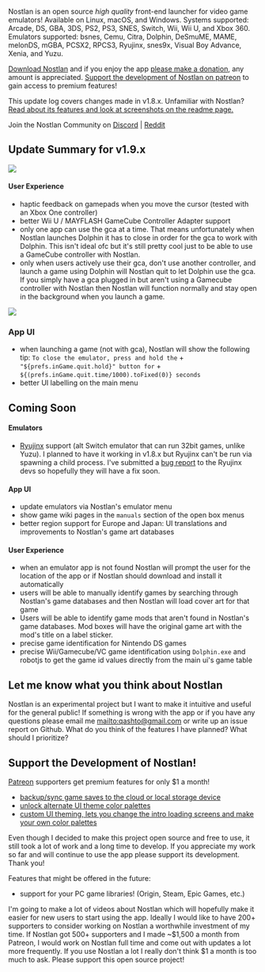Nostlan is an open source _high quality_ front-end launcher for video game emulators! Available on Linux, macOS, and Windows. Systems supported: Arcade, DS, GBA, 3DS, PS2, PS3, SNES, Switch, Wii, Wii U, and Xbox 360. Emulators supported: bsnes, Cemu, Citra, Dolphin, DeSmuME, MAME, melonDS, mGBA, PCSX2, RPCS3, Ryujinx, snes9x, Visual Boy Advance, Xenia, and Yuzu.

[Download Nostlan](https://github.com/quinton-ashley/nostlan/releases) and if you enjoy the app [please make a donation](https://www.paypal.me/qashto/20), any amount is appreciated. [Support the development of Nostlan on patreon](https://www.patreon.com/nostlan) to gain access to premium features!

This update log covers changes made in v1.8.x. Unfamiliar with Nostlan? [Read about its features and look at screenshots on the readme page.](https://github.com/quinton-ashley/nostlan/blob/master/README.md)

Join the Nostlan Community on [Discord](https://discord.gg/cT2yNC6) | [Reddit](https://www.reddit.com/r/nostlan/)

## Update Summary for v1.9.x

<p><a href="https://raw.githubusercontent.com/quinton-ashley/nostlan-screenshots/master/gcn.png">
<img src="https://raw.githubusercontent.com/quinton-ashley/nostlan-screenshots/master/gcn_LQ.png">
</a></p>

#### User Experience

- haptic feedback on gamepads when you move the cursor (tested with an Xbox One controller)
- better Wii U / MAYFLASH GameCube Controller Adapter support
- only one app can use the gca at a time. That means unfortunately when Nostlan launches Dolphin it has to close in order for the gca to work with Dolphin. This isn't ideal ofc but it's still pretty cool just to be able to use a GameCube controller with Nostlan.
- only when users actively use their gca, don't use another controller, and launch a game using Dolphin will Nostlan quit to let Dolphin use the gca. If you simply have a gca plugged in but aren't using a Gamecube controller with Nostlan then Nostlan will function normally and stay open in the background when you launch a game.

![](https://camo.githubusercontent.com/13132416c2cbed600fa668a9ee325218dba290be/687474703a2f2f692e696d6775722e636f6d2f676762596538762e706e67)

### App UI

- when launching a game (not with gca), Nostlan will show the following tip:
  `To close the emulator, press and hold the` +
  `"${prefs.inGame.quit.hold}" button for` +
  `${(prefs.inGame.quit.time/1000).toFixed(0)} seconds`
- better UI labelling on the main menu

## Coming Soon

#### Emulators

- [Ryujinx](https://ryujinx.org/download/) support (alt Switch emulator that can run 32bit games, unlike Yuzu). I planned to have it working in v1.8.x but Ryujinx can't be run via spawning a child process. I've submitted a [bug report](https://github.com/Ryujinx/Ryujinx/issues/1106) to the Ryujinx devs so hopefully they will have a fix soon.

#### App UI

- update emulators via Nostlan's emulator menu
- show game wiki pages in the `manuals` section of the open box menus
- better region support for Europe and Japan: UI translations and improvements to Nostlan's game art databases

#### User Experience

- when an emulator app is not found Nostlan will prompt the user for the location of the app or if Nostlan should download and install it automatically
- users will be able to manually identify games by searching through Nostlan's game databases and then Nostlan will load cover art for that game
- Users will be able to identify game mods that aren't found in Nostlan's game databases. Mod boxes will have the original game art with the mod's title on a label sticker.
- precise game identification for Nintendo DS games
- precise Wii/Gamecube/VC game identification using `Dolphin.exe` and robotjs to get the game id values directly from the main ui's game table

## Let me know what you think about Nostlan

Nostlan is an experimental project but I want to make it intuitive and useful for the general public! If something is wrong with the app or if you have any questions please email me <mailto:qashto@gmail.com> or write up an issue report on Github. What do you think of the features I have planned? What should I prioritize?

## Support the Development of Nostlan!

[Patreon](https://www.patreon.com/nostlan) supporters get premium features for only $1 a month!

- [backup/sync game saves to the cloud or local storage device](https://github.com/quinton-ashley/nostlan/wiki/Backup-Saves-and-Cloud-Save-Syncing)
- [unlock alternate UI theme color palettes](https://github.com/quinton-ashley/nostlan/wiki/Change-Theme)
- [custom UI theming, lets you change the intro loading screens and make your own color palettes](https://github.com/quinton-ashley/nostlan/wiki/Custom-Themes)

Even though I decided to make this project open source and free to use, it still took a lot of work and a long time to develop. If you appreciate my work so far and will continue to use the app please support its development. Thank you!

Features that might be offered in the future:

- support for your PC game libraries! (Origin, Steam, Epic Games, etc.)

I'm going to make a lot of videos about Nostlan which will hopefully make it easier for new users to start using the app. Ideally I would like to have 200+ supporters to consider working on Nostlan a worthwhile investment of my time. If Nostlan got 500+ supporters and I made ~$1,500 a month from Patreon, I would work on Nostlan full time and come out with updates a lot more frequently. If you use Nostlan a lot I really don't think $1 a month is too much to ask. Please support this open source project!
